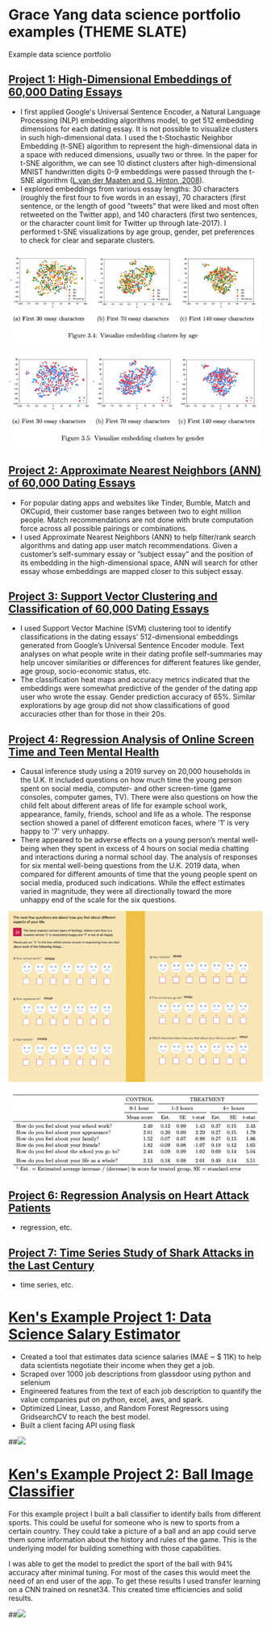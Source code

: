 # Grace Yang data science portfolio examples (THEME SLATE)
Example data science portfolio


## [Project 1: High-Dimensional Embeddings of 60,000 Dating Essays](https://github.com/PlayingNumbers/ds_salary_proj)
* I first applied Google's Universal Sentence Encoder, a Natural Language Processing (NLP) embedding algorithms model, to get 512 embedding dimensions for each dating essay. It is not possible to visualize clusters in such high-dimensional data. I used the t-Stochastic Neighbor Embedding (t-SNE) algorithm to represent the high-dimensional data in a space with reduced dimensions, usually two or three. In the paper for t-SNE algorithm, we can see 10 distinct clusters after high-dimensional MNIST handwritten digits 0-9 embeddings were passed through the t-SNE algorithm ([L.van der Maaten and G. Hinton, 2008](https://www.jmlr.org/papers/volume9/vandermaaten08a/vandermaaten08a.pdf?fbclid=IwA)).
* I explored embeddings from various essay lengths: 30 characters (roughly the first four to five words in an essay), 70 characters (first sentence, or the length of good ”tweets” that were liked and most often retweeted on the Twitter app), and 140 characters (first two sentences, or the character count limit for Twitter up through late-2017). I performed t-SNE visualizations by age group, gender, pet preferences to check for clear and separate clusters.

![](/images/tSNE%20visual%20cluster%20by%20age.png)

![](/images/tSNE%20visual%20cluster%20by%20gender.png)


## [Project 2: Approximate Nearest Neighbors (ANN) of 60,000 Dating Essays](https://github.com/PlayingNumbers/ds_salary_proj)
* For popular dating apps and websites like Tinder, Bumble, Match and OKCupid, their customer base ranges between two to eight million people. Match recommendations are not done with brute computation force across all possible pairings or combinations.
* I used Approximate Nearest Neighbors (ANN) to help filter/rank search algorithms and dating app user match recommendations. Given a customer’s self-summary essay or ”subject essay” and the position of its embedding in the high-dimensional space, ANN will search for other essay whose embeddings are mapped closer to this subject essay.


## [Project 3: Support Vector Clustering and Classification of 60,000 Dating Essays](https://github.com/PlayingNumbers/ds_salary_proj)
* I used Support Vector Machine (SVM) clustering tool to identify classifications in the dating essays' 512-dimensional embeddings generated from Google’s Universal Sentence Encoder module. Text analyses on what people write in their dating profile self-summaries may help uncover similarities or differences for different features like gender, age group, socio-economic status, etc.
* The classification heat maps and accuracy metrics indicated that the embeddings were somewhat predictive of the gender of the dating app user who wrote the essay. Gender prediction accuracy of 65%. Similar explorations by age group did not show classifications of good accuracies other than for those in their 20s.


## [Project 4: Regression Analysis of Online Screen Time and Teen Mental Health](https://github.com/gracehikes/proj_social_media_teen_mental_health)
* Causal inference study using a 2019 survey on 20,000 households in the U.K. It included questions on how much time the young person spent on social media, computer- and other screen-time (game consoles, computer games, TV). There were also questions on how the child felt about different areas of life for example school work, appearance, family, friends, school and life as a whole. The response section showed a panel of different emoticon faces, where '1' is very happy to '7' very unhappy.
* There appeared to be adverse effects on a young person’s mental well-being when they spent in excess of 4 hours on social media chatting and interactions during a normal school day. The analysis of responses for six mental well-being questions from the U.K. 2019 data, when compared for different amounts of time that the young people spent on social media, produced such indications. While the effect estimates varied in magnitude, they were all directionally toward the more unhappy end of the scale for the six questions.

![](/images/project%20report%207%20emoticons.png)

![](/images/project%20report%20effect%20results%20table.png)


## [Project 6: Regression Analysis on Heart Attack Patients](https://github.com/PlayingNumbers/ds_salary_proj)
* regression, etc.


## [Project 7: Time Series Study of Shark Attacks in the Last Century](https://github.com/PlayingNumbers/ds_salary_proj)
* time series, etc.




# [Ken's Example Project 1: Data Science Salary Estimator](https://github.com/PlayingNumbers/ds_salary_proj) 
* Created a tool that estimates data science salaries (MAE ~ $ 11K) to help data scientists negotiate their income when they get a job.
* Scraped over 1000 job descriptions from glassdoor using python and selenium
* Engineered features from the text of each job description to quantify the value companies put on python, excel, aws, and spark. 
* Optimized Linear, Lasso, and Random Forest Regressors using GridsearchCV to reach the best model. 
* Built a client facing API using flask 

##![](/images/positions_by_state.png)


# [Ken's Example Project 2: Ball Image Classifier](https://github.com/PlayingNumbers/ball_image_classifier) 
For this example project I built a ball classifier to identify balls from different sports. This could be useful for someone who is new to sports from a certain country. They could take a picture of a ball and an app could serve them some information about the history and rules of the game. This is the underlying model for building something with those capabilities. 

I was able to get the model to predict the sport of the ball with 94% accuracy after minimal tuning. For most of the cases this would meet the need of an end user of the app. To get these results I used transfer learning on a CNN trained on resnet34. This created time efficiencies and solid results. 

##![](/images/matrix_results.png)
